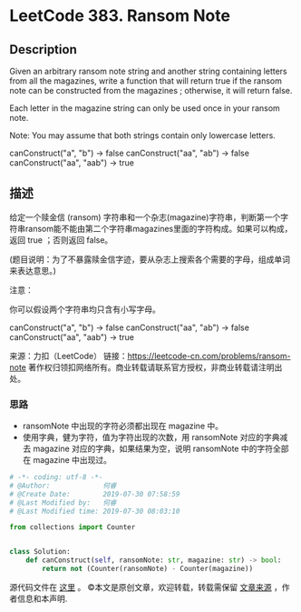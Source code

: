 # LeetCode 383. Ransom Note

## Description

Given an arbitrary ransom note string and another string containing letters from all the magazines, write a function that will return true if the ransom note can be constructed from the magazines ; otherwise, it will return false.

Each letter in the magazine string can only be used once in your ransom note.

Note:
You may assume that both strings contain only lowercase letters.

canConstruct("a", "b") -> false
canConstruct("aa", "ab") -> false
canConstruct("aa", "aab") -> true

## 描述

给定一个赎金信 (ransom) 字符串和一个杂志(magazine)字符串，判断第一个字符串ransom能不能由第二个字符串magazines里面的字符构成。如果可以构成，返回 true ；否则返回 false。

(题目说明：为了不暴露赎金信字迹，要从杂志上搜索各个需要的字母，组成单词来表达意思。)

注意：

你可以假设两个字符串均只含有小写字母。

canConstruct("a", "b") -> false
canConstruct("aa", "ab") -> false
canConstruct("aa", "aab") -> true

来源：力扣（LeetCode）
链接：https://leetcode-cn.com/problems/ransom-note
著作权归领扣网络所有。商业转载请联系官方授权，非商业转载请注明出处。

### 思路

* ransomNote 中出现的字符必须都出现在 magazine 中。
* 使用字典，健为字符，值为字符出现的次数，用 ransomNote 对应的字典减去 magazine 对应的字典，如果结果为空，说明 ransomNote 中的字符全部在 magazine 中出现过。

```py
# -*- coding: utf-8 -*-
# @Author:             何睿
# @Create Date:        2019-07-30 07:58:59
# @Last Modified by:   何睿
# @Last Modified time: 2019-07-30 08:03:10

from collections import Counter


class Solution:
    def canConstruct(self, ransomNote: str, magazine: str) -> bool:
        return not (Counter(ransomNote) - Counter(magazine))
```

源代码文件在 [这里](https://github.com/ruicore/Algorithm/blob/master/LeetCode/2019-07-30-383-Ransom-Note.py) 。
©本文是原创文章，欢迎转载，转载需保留 [文章来源](https://ruicore.cn/leetcode-383-ransom-note/) ，作者信息和本声明.
